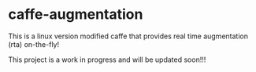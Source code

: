 # caffe-augmentation

This is a linux version modified caffe that provides real time augmentation (rta) on-the-fly!

This project is a work in progress and will be updated soon!!!




